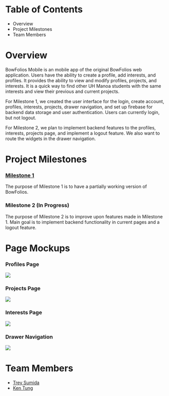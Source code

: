 # Table of Contents
* Overview
* Project Milestones
* Team Members

# Overview
BowFolios Mobile is an mobile app of the original BowFolios web application. Users have the ability to create a profile, add interests, and profiles. It provides the ability to view and modify profiles, projects, and interests. It is a quick way to find other UH Manoa students with the same interests and view their previous and current projects. 

For Milestone 1, we created the user interface for the login, create account, profiles, interests, projects, drawer navigation, and set up firebase for backend data storage and user authentication. Users can currently login, but not logout.

For Milestone 2, we plan to implement backend features to the profiles, interests, projects page, and implement a logout feature. We also want to route the widgets in the drawer navigation.

# Project Milestones
### [Milestone 1](https://github.com/yertnek/bowfolios/milestone/1)
The purpose of Milestone 1 is to have a partially working version of BowFolios.

### Milestone 2 (In Progress)
The purpose of Milestone 2 is to improve upon features made in Milestone 1. Main goal is to implement backend functionality in current pages and a logout feature.

# Page Mockups
### Profiles Page
<img src='/img/profile_mockup.png'>

### Projects Page
<img src='/img/projects_mockup.png'>

### Interests Page
<img src='/img/interests_mockup.png'>

### Drawer Navigation
<img src='/img/nav_mockup.png'>

# Team Members
* [Trey Sumida](https://github.com/trey-sumida)
* [Ken Tung](https://github.com/ken-10)





